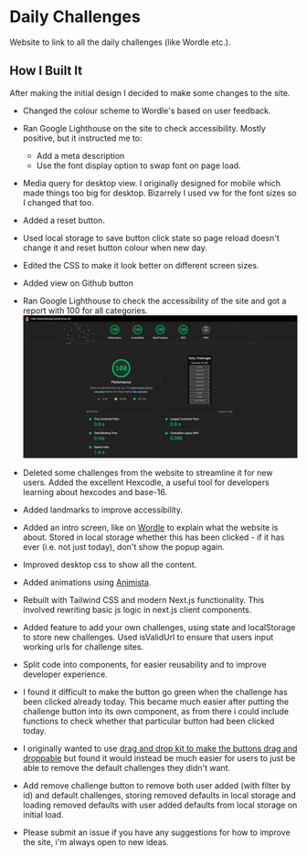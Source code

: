 # Daily Challenges

Website to link to all the daily challenges (like Wordle etc.).

## How I Built It

After making the initial design I decided to make some changes to the site.

- Changed the colour scheme to Wordle's based on user feedback.
- Ran Google Lighthouse on the site to check accessibility. Mostly positive, but it instructed me to:
  - Add a meta description
  - Use the font display option to swap font on page load.
- Media query for desktop view. I originally designed for mobile which made things too big for desktop. Bizarrely I used vw for the font sizes so I changed that too.
- Added a reset button.
- Used local storage to save button click state so page reload doesn't change it and reset button colour when new day.
- Edited the CSS to make it look better on different screen sizes.
- Added view on Github button
- Ran Google Lighthouse to check the accessibility of the site and got a report with 100 for all categories. ![Lighthouse report for the site showing full 100% on all categories](image.png)
- Deleted some challenges from the website to streamline it for new users. Added the excellent Hexcodle, a useful tool for developers learning about hexcodes and base-16.
- Added landmarks to improve accessibility.
- Added an intro screen, like on [Wordle](https://www.nytimes.com/games/wordle/index.html) to explain what the website is about. Stored in local storage whether this has been clicked - if it has ever (i.e. not just today), don't show the popup again.
- Improved desktop css to show all the content.
- Added animations using [Animista](https://animista.net).
- Rebuilt with Tailwind CSS and modern Next.js functionality. This involved rewriting basic js logic in next.js client components.
- Added feature to add your own challenges, using state and localStorage to store new challenges. Used isValidUrl to ensure that users input working urls for challenge sites.
- Split code into components, for easier reusability and to improve developer experience.
- I found it difficult to make the button go green when the challenge has been clicked already today. This became much easier after putting the challenge button into its own component, as from there i could include functions to check whether that particular button had been clicked today.
- I originally wanted to use [drag and drop kit to make the buttons drag and droppable](https://docs.dndkit.com/presets/sortable) but found it would instead be much easier for users to just be able to remove the default challenges they didn't want.
- Add remove challenge button to remove both user added (with filter by id) and default challenges, storing removed defaults in local storage and loading removed defaults with user added defaults from local storage on initial load.

- Please submit an issue if you have any suggestions for how to improve the site, i'm always open to new ideas.
